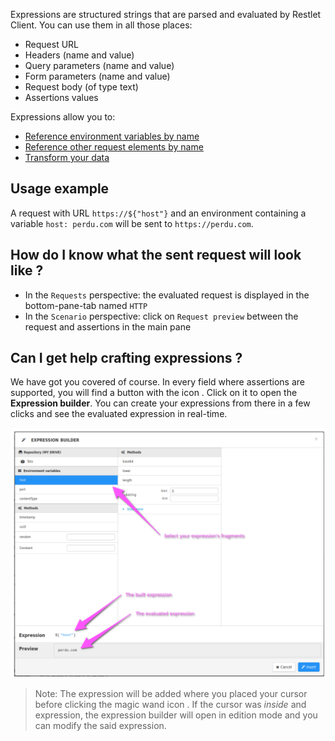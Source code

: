 Expressions are structured strings that are parsed and evaluated by Restlet Client.
You can use them in all those places: 

* Request URL
* Headers (name and value)
* Query parameters (name and value)
* Form parameters (name and value)
* Request body (of type text)
* Assertions values

Expressions allow you to:
* [Reference environment variables by name](./environments)
* [Reference other request elements by name](./reuse-request-or-response-parts)
* [Transform your data](./methods)

<a class="anchor" name="usage-example"></a>
## Usage example

A request with URL `https://${"host"}` and an environment containing a variable `host: perdu.com` will be sent to 
`https://perdu.com`.

<a class="anchor" name="how-do-i-know-what-the-sent-request-will-look-like"></a>
## How do I know what the sent request will look like ?

* In the `Requests` perspective: the evaluated request is displayed in the bottom-pane-tab named `HTTP`
* In the `Scenario` perspective: click on `Request preview` between the request and assertions in the main pane

<a class="anchor" name="can-i-get-help-crafting-expressions"></a>
## Can I get help crafting expressions ?

We have got you covered of course. In every field where assertions are supported, you will find a button with the icon
 <i class="fa fa-magic" aria-hidden="true"></i>. Click on it to open the __Expression builder__. You can create your 
 expressions from there in a few clicks and see the evaluated expression in real-time.
 
![expression builder](./images/expression_builder.png)

> Note: The expression will be added where you placed your cursor before clicking the magic wand icon 
<i class="fa fa-magic" aria-hidden="true"></i>. If the cursor was _inside_ and expression, the expression builder
will open in edition mode and you can modify the said expression.
